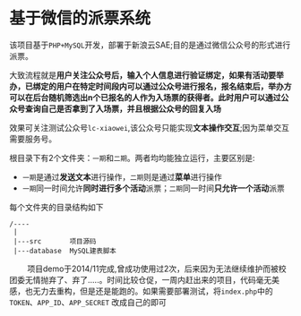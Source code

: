 # 基于微信的派票系统

该项目基于`PHP+MySQL`开发，部署于新浪云SAE;目的是通过微信公众号的形式进行派票。

大致流程就是**用户关注公众号后，输入个人信息进行验证绑定，如果有活动要举办，已绑定的用户在特定时间段内可以通过公众号进行报名，报名结束后，举办方可以在后台随机筛选出n个已报名的人作为入场票的获得者。此时用户可以通过公众号查询自己是否拿到了入场票，并且根据公众号的回复入场**

效果可关注测试公众号`lc-xiaowei`,该公众号只能实现**文本操作交互**;因为菜单交互需要服务号。

根目录下有2个文件夹：`一期`和`二期`。两者均均能独立运行，主要区别是:

- `一期`是通过**发送文本**进行操作，`二期`则是通过**菜单**进行操作
- `一期`同一时间允许**同时进行多个活动**派票；`二期`同一时间**只允许一个活动**派票

每个文件夹的目录结构如下
```
/----
 |
 |---src       项目源码
 |---database  MySQL建表脚本
```
　　
项目demo于2014/11完成,曾成功使用过2次，后来因为无法继续维护而被校团委无情抛弃了、弃了.....。时间比较仓促，一周内赶出来的项目，代码毫无美感，也无力去重构，但是还是能跑的。如果需要部署测试，将`index.php`中的`TOKEN`、`APP_ID`、`APP_SECRET` 改成自己的即可




